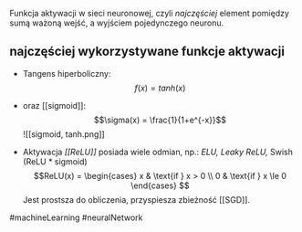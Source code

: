 Funkcja aktywacji w sieci neuronowej, czyli *najczęściej* element pomiędzy sumą ważoną wejść, a wyjściem pojedynczego neuronu.

## najczęściej wykorzystywane funkcje aktywacji

- Tangens hiperboliczny:
$$f(x) = tanh(x)$$
- oraz [[sigmoid]]:
$$\sigma(x) = \frac{1}{1+e^{-x}}$$
![[sigmoid, tanh.png]]

- Aktywacja *[[ReLU]]* posiada wiele odmian, np.: *ELU, Leaky ReLU,* Swish (ReLU * sigmoid)
$$ReLU(x) =
\begin{cases} 
      x & \text{if } x > 0 \\
     0 & \text{if } x \le 0
\end{cases}
$$
	Jest prostsza do obliczenia, przyspiesza zbieżność [[SGD]].
	


#machineLearning #neuralNetwork 